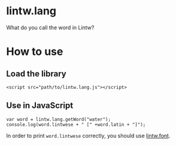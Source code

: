 # lintw.lang
What do you call the word in Lintw?

# How to use
## Load the library
```
<script src="path/to/lintw.lang.js"></script>
```

## Use in JavaScript
```
var word = lintw.lang.getWord("water");
console.log(word.lintwese + " [" +word.latin + "]");
```

In order to print `word.lintwese` correctly, you should use [lintw.font](https://github.com/nkymtky/lintw.font).
